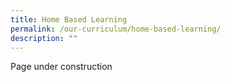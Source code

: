```yaml
---
title: Home Based Learning
permalink: /our-curriculum/home-based-learning/
description: ""
---
```

Page under construction